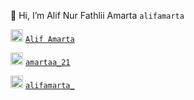 👋 Hi, I’m Alif Nur Fathlii Amarta ```alifamarta```

<img src="https://user-images.githubusercontent.com/115516820/197199448-6efa4c9b-9551-4f69-b9f7-7ff4a57943c8.png" width="20" />  [```Alif Amarta```](https://facebook.com/CaptainSlow21)

<img src="https://user-images.githubusercontent.com/115516820/197200923-2a87158b-26dc-4ede-a273-0dc4425a5154.png" width="20" />  [```amartaa_21```](https://instagram.com/amartaa_21)

<img src="https://user-images.githubusercontent.com/115516820/197201557-8354bde4-4635-4cbf-947a-dd2f863a6049.png" width="20" /> [```alifamarta_```](https://twitter.com/alifamarta_) 
